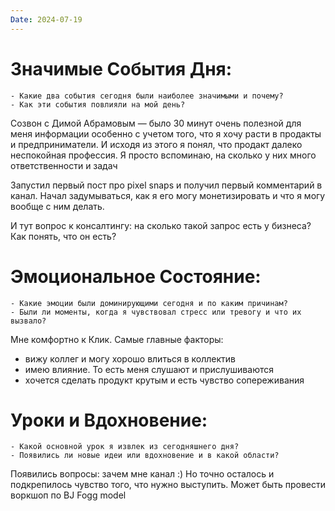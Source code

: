 ```yaml
---
Date: 2024-07-19
---
```



# **Значимые События Дня:**
```
- Какие два события сегодня были наиболее значимыми и почему?
- Как эти события повлияли на мой день?
```

Созвон с Димой Абрамовым — было 30 минут очень полезной для меня информации особенно с учетом того, что я хочу расти в продакты и предприниматели. И исходя из этого я понял, что продакт далеко неспокойная профессия. Я просто вспоминаю, на сколько у них много ответственности и задач

Запустил первый пост про pixel snaps и получил первый комментарий в канал. Начал задумываться, как я его могу монетизировать и что я могу вообще с ним делать. 

И тут вопрос к консалтингу: на сколько такой запрос есть у бизнеса? Как понять, что он есть? 

#  **Эмоциональное Состояние:**
```
- Какие эмоции были доминирующими сегодня и по каким причинам?
- Были ли моменты, когда я чувствовал стресс или тревогу и что их вызвало?
```
Мне комфортно к Клик. Самые главные факторы:
- вижу коллег и могу хорошо влиться в коллектив
- имею влияние. То есть меня слушают и прислушиваются
- хочется сделать продукт крутым и есть чувство сопереживания



# Уроки и Вдохновение:
```
- Какой основной урок я извлек из сегодняшнего дня?
- Появились ли новые идеи или вдохновение и в какой области?
```

Появились вопросы: зачем мне канал :)
Но точно осталось и подкрепилось чувство того, что нужно выступить. 
Может быть провести воркшоп по BJ Fogg model